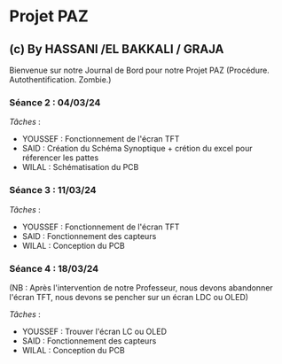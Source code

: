 # Projet PAZ

## (c) By HASSANI /EL BAKKALI / GRAJA

Bienvenue sur notre Journal de Bord pour notre Projet PAZ (Procédure. Autothentification. Zombie.)


### Séance 2 : 04/03/24
_Tâches_ :
  * YOUSSEF : Fonctionnement de l'écran TFT
  * SAID : Création du Schéma Synoptique + crétion du excel pour réferencer les pattes
  * WILAL : Schématisation du PCB


### Séance 3 : 11/03/24
_Tâches_ :
  * YOUSSEF : Fonctionnement de l'écran TFT
  * SAID : Fonctionnement des capteurs
  * WILAL : Conception du PCB

### Séance 4 : 18/03/24
(NB : Après l'intervention de notre Professeur, nous devons abandonner l'écran TFT, nous devons se pencher sur un écran LDC ou OLED)

_Tâches_ :
  * YOUSSEF : Trouver l'écran LC ou OLED
  * SAID : Fonctionnement des capteurs
  * WILAL : Conception du PCB
